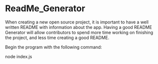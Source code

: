 # ReadMe_Generator

When creating a new open source project, it is important to have a well written README with information about the app. 
Having a good README Generator will allow contributors to spend more time working on finishing the project, and less time creating a good README.

Begin the program with the following command:

node index.js


